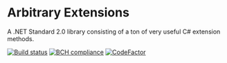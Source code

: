 # Arbitrary Extensions

A .NET Standard 2.0 library consisting of a ton of very useful C# extension methods.


[![Build status](https://ci.appveyor.com/api/projects/status/5i2gmikvtr3fiyw9/branch/master?svg=true)](https://ci.appveyor.com/project/arbitrarybytes/arbitrary-extensions/branch/master) [![BCH compliance](https://bettercodehub.com/edge/badge/arbitrarybytes/arbitrary-extensions?branch=master)](https://bettercodehub.com/)
[![CodeFactor](https://www.codefactor.io/repository/github/arbitrarybytes/arbitrary-extensions/badge)](https://www.codefactor.io/repository/github/arbitrarybytes/arbitrary-extensions)
